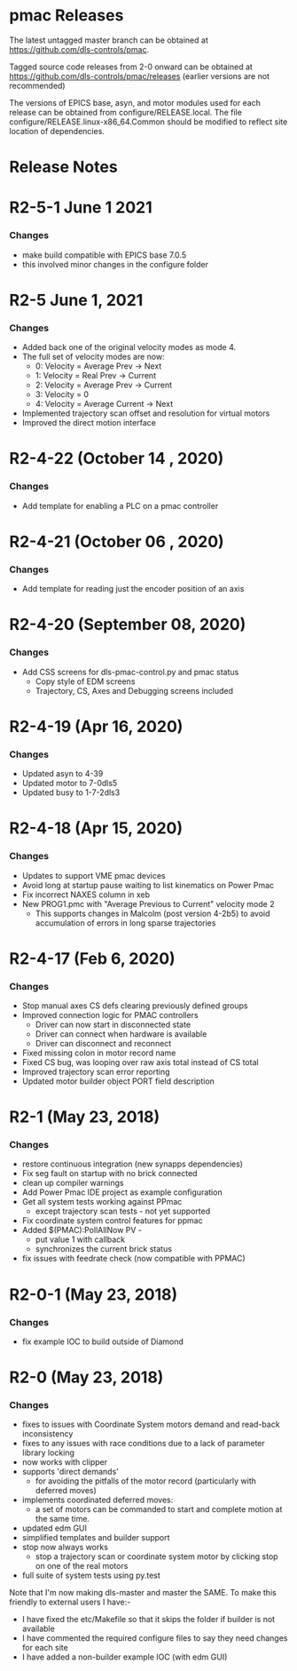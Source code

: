 pmac Releases
=============

The latest untagged master branch can be obtained at
https://github.com/dls-controls/pmac.

Tagged source code releases from 2-0 onward can be obtained at
https://github.com/dls-controls/pmac/releases (earlier versions are not
recommended)

The versions of EPICS base, asyn, and motor modules used for
each release can be obtained from configure/RELEASE.local. The file
configure/RELEASE.linux-x86_64.Common should be modified to reflect
site location of dependencies.

Release Notes
=============

R2-5-1 June 1 2021
==================
### Changes
* make build compatible with EPICS base 7.0.5
* this involved minor changes in the configure folder

R2-5 June 1, 2021
=================
### Changes
* Added back one of the original velocity modes as mode 4.
* The full set of velocity modes are now:
    * 0: Velocity = Average Prev -> Next
    * 1: Velocity = Real Prev -> Current
    * 2: Velocity = Average Prev -> Current
    * 3: Velocity = 0
    * 4: Velocity = Average Current -> Next
* Implemented trajectory scan offset and resolution for virtual motors
* Improved the direct motion interface

R2-4-22 (October 14 , 2020)
=====================
### Changes
* Add template for enabling a PLC on a pmac controller

R2-4-21 (October 06 , 2020)
=====================
### Changes
* Add template for reading just the encoder position of an axis

R2-4-20 (September 08, 2020)
=====================
### Changes
* Add CSS screens for dls-pmac-control.py and pmac status
    * Copy style of EDM screens
    * Trajectory, CS, Axes and Debugging screens included

R2-4-19 (Apr 16, 2020)
=====================
### Changes
* Updated asyn to 4-39
* Updated motor to 7-0dls5
* Updated busy to 1-7-2dls3

R2-4-18 (Apr 15, 2020)
=====================
### Changes
* Updates to support VME pmac devices
* Avoid long at startup pause waiting to list kinematics on Power Pmac
* Fix incorrect NAXES column in xeb
* New PROG1.pmc with "Average Previous to Current" velocity mode 2
  * This supports changes in Malcolm (post version 4-2b5) to avoid accumulation of errors in long sparse trajectories

R2-4-17 (Feb 6, 2020)
=====================
### Changes
* Stop manual axes CS defs clearing previously defined groups
* Improved connection logic for PMAC controllers
    * Driver can now start in disconnected state
    * Driver can connect when hardware is available
    * Driver can disconnect and reconnect
* Fixed missing colon in motor record name
* Fixed CS bug, was looping over raw axis total instead of CS total
* Improved trajectory scan error reporting
* Updated motor builder object PORT field description

R2-1 (May 23, 2018)
===================
### Changes
* restore continuous integration (new synapps dependencies)
* Fix seg fault on startup with no brick connected
* clean up compiler warnings
* Add Power Pmac IDE project as example configuration
* Get all system tests working against PPmac
    * except trajectory scan tests - not yet supported
* Fix coordinate system control features for ppmac
* Added $(PMAC):PollAllNow PV -
    * put value 1 with callback
    * synchronizes the current brick status
* fix issues with feedrate check (now compatible with PPMAC)

R2-0-1 (May 23, 2018)
=====================
### Changes
* fix example IOC to build outside of Diamond

R2-0 (May 23, 2018)
======================
### Changes
* fixes to issues with Coordinate System motors demand and read-back
inconsistency
* fixes to any issues with race conditions due to a lack of parameter
library locking
* now works with clipper
* supports 'direct demands'
    * for avoiding the pitfalls of the motor record (particularly with
    deferred moves)
* implements coordinated deferred moves:
    *  a set of motors can be commanded to start and complete motion at
    the same time.
* updated edm GUI
* simplified templates and builder support
* stop now always works
    * stop a trajectory scan or coordinate system motor by clicking
    stop on one of the real motors
* full suite of system tests using py.test

Note that I'm now making dls-master and master the SAME. To make
this friendly to external users I have:-

* I have fixed the etc/Makefile so that it skips the folder if builder
is not available
* I have commented the required configure files to say they need
changes for each site
* I have added a non-builder example IOC (with edm GUI)


